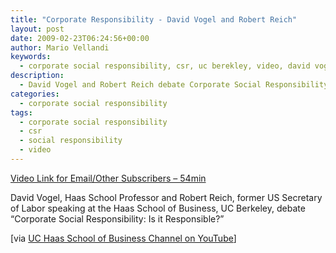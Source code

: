 ```yaml
---
title: "Corporate Responsibility - David Vogel and Robert Reich"
layout: post
date: 2009-02-23T06:24:56+00:00
author: Mario Vellandi
keywords:
  - corporate social responsibility, csr, uc berekley, video, david vogel, robert reich
description:
  - David Vogel and Robert Reich debate Corporate Social Responsibility
categories:
  - corporate social responsibility
tags:
  - corporate social responsibility
  - csr
  - social responsibility
  - video
---
```

[Video Link for Email/Other Subscribers &#8211; 54min](http://www.youtube.com/watch?v=OreAJnDuVzk)

David Vogel, Haas School Professor and Robert Reich, former US Secretary of Labor speaking at the Haas School of Business, UC Berkeley, debate &#8220;Corporate Social Responsibility: Is it Responsible?&#8221;

[via <a rel="nofollow" href="http://www.youtube.com/user/UCBerkeleyHaas">UC Haas School of Business Channel on YouTube</a>]
